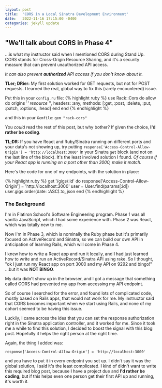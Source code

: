 ```yaml
---
layout: post
title:  "CORS in a Local Sinatra Development Environment"
date:   2022-11-16 17:15:00 -0400
categories: jekyll update
---
```


## "We'll talk about CORS in Phase 4"

...is what my instructor said when I mentioned CORS during Stand Up. CORS stands for Cross-Origin Resource Sharing, and it's a security measure that can prevent unauthorized API access.

*It can also prevent **authorized** API access if you don't know about it.*

**TLer; DRier:** My first solution worked for GET requests, but not for POST requests. I learned the real, global way to fix this (rarely encountered) issue.

Put this in your `config.ru` file:
{% highlight ruby %}
use Rack::Cors do
    allow do
        origins '*'
        resource '*', headers: :any, methods: [:get, :post, :delete, :put, :patch, :options, :head]
    end
end
{% endhighlight %}

and this in your `Gemfile`:
`gem "rack-cors"`

You *could* read the rest of this post, but why bother? If given the choice, **I'd rather be coding**.



**TL;DR:** If you have React and Ruby/Sinatra running on different ports and your data's not showing up, try putting
`response['Access-Control-Allow-Origin'] = 'http://localhost:3000'`
in your Sinatra `get` block (and not on the last line of the block). It's the least involved solution I found. *Of course if your React app is running on a port other than 3000, make it match.*

Here's the code for one of my endpoints, with the solution in place:

{% highlight ruby %}
    get '/gigs/:id' do
        response['Access-Control-Allow-Origin'] = 'http://localhost:3000'
        user = User.find(params[:id])
        user.gigs.order(date: :ASC).to_json
    end
{% endhighlight %}
### The Background

I'm in Flatiron School's Software Engineering program. Phase 1 was all
vanilla JavaScript, which I had some experience with. Phase 2 was React, which was totally new to me.

Now I'm in Phase 3, which is nominally the Ruby phase but it's primarily
focused on ActiveRecord and Sinatra, so we can build our own API in anticipation of learning Rails, which will come in Phase 4.

I knew how to write a React app and run it locally, and I had just learned how to write and run an ActiveRecord/Sinatra API using rake. So I thought, "ok I just run my React app on port 3000 and my API on 9292 and bingo!"  ...but it was **NOT BINGO**.

My data didn't show up in the browser, and I got a message that something called CORS had prevented my app from accessing my API endpoint.

So of course I searched for the error, and found lots of complicated code, mostly based on Rails apps, that would not work for me. My instructor said that CORS becomes important when we start using Rails, and none of my cohort seemed to be having this issue.

Luckily, I came across the idea that you can set the response authorization right in the Sinatra application controller, and it worked for me. Since it took me a while to find this solution, I decided to boost the signal with this blog post. Hopefully it helps the right person at the right time.

Again, the thing I added was:

`response['Access-Control-Allow-Origin'] = 'http://localhost:3000'`

and you have to put it in every endpoint you set up. I didn't say it was
the global solution, I said it's the least complicated.  I kind of didn't want to write this required blog post, because I have a project due and **I'd rather be coding**, but if this helps even one person get their first API up and running, it's worth it.